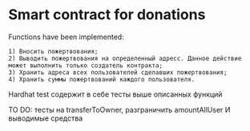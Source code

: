 # Smart contract for donations

Functions have been implemented:

```shell
1) Вносить пожертвования;
2) Выводить пожертвования на определенный адресс. Данное действие может выполнить только создатель контракта;
3) Хранить адреса всех пользователей сделавших пожертвования;
4) Хранить суммы пожертвований каждого пользователя.
```

Hardhat test содержит в себе тесты выше описанных функций

TO DO: тесты на transferToOwner, разграничить amountAllUser И выводимые средства


